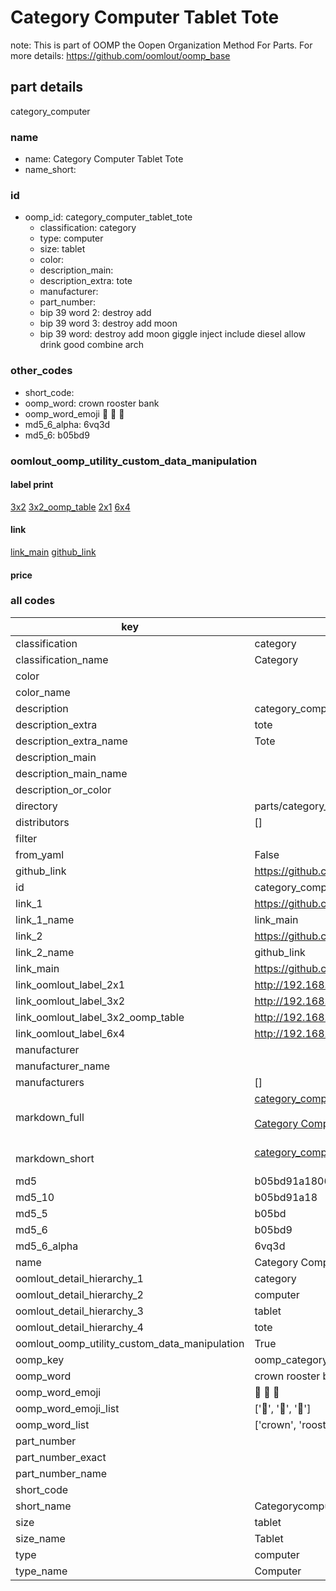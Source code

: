 # Category Computer Tablet Tote  

note: This is part of OOMP the Oopen Organization Method For Parts. For more details: https://github.com/oomlout/oomp_base

##  part details



category_computer

### name
* name: Category Computer Tablet Tote
* name_short: 
### id
* oomp_id: category_computer_tablet_tote
  * classification: category
  * type: computer
  * size: tablet
  * color: 
  * description_main: 
  * description_extra: tote
  * manufacturer: 
  * part_number: 
  * bip 39 word 2: destroy add
  * bip 39 word 3: destroy add moon
  * bip 39 word: destroy add moon giggle inject include diesel allow drink good combine arch

### other_codes
* short_code: 
* oomp_word: crown rooster bank
* oomp_word_emoji :crown: :rooster: :bank:
* md5_6_alpha: 6vq3d
* md5_6: b05bd9






### oomlout_oomp_utility_custom_data_manipulation
#### label print
[3x2](http://192.168.1.245:1112/?label=oomp%206vq3d)
[3x2_oomp_table](http://192.168.1.107:1112/?label=oomp%206vq3d)
[2x1](http://192.168.1.242:1112/?label=oomp%206vq3d)
[6x4](http://192.168.1.55:1112/?label=oomp%206vq3d)    

#### link

[link_main](https://github.com/oomlout/oomlout_oomp_current_version_messy/tree/main/parts/category_computer_tablet_tote) [github_link](https://github.com/oomlout/oomlout_oomp_part_src/tree/main/parts/category_computer_tablet_tote)                             

#### price







### all codes 
| key | value |  
| --- | --- |  
| classification | category |  
| classification_name | Category |  
| color |  |  
| color_name |  |  
| description | category_computer |  
| description_extra | tote |  
| description_extra_name | Tote |  
| description_main |  |  
| description_main_name |  |  
| description_or_color |   |  
| directory | parts/category_computer_tablet_tote |  
| distributors | [] |  
| filter |  |  
| from_yaml | False |  
| github_link | https://github.com/oomlout/oomlout_oomp_part_src/tree/main/parts/category_computer_tablet_tote |  
| id | category_computer_tablet_tote |  
| link_1 | https://github.com/oomlout/oomlout_oomp_current_version_messy/tree/main/parts/category_computer_tablet_tote |  
| link_1_name | link_main |  
| link_2 | https://github.com/oomlout/oomlout_oomp_part_src/tree/main/parts/category_computer_tablet_tote |  
| link_2_name | github_link |  
| link_main | https://github.com/oomlout/oomlout_oomp_current_version_messy/tree/main/parts/category_computer_tablet_tote |  
| link_oomlout_label_2x1 | http://192.168.1.242:1112/?label=oomp%206vq3d |  
| link_oomlout_label_3x2 | http://192.168.1.245:1112/?label=oomp%206vq3d |  
| link_oomlout_label_3x2_oomp_table | http://192.168.1.107:1112/?label=oomp%206vq3d |  
| link_oomlout_label_6x4 | http://192.168.1.55:1112/?label=oomp%206vq3d |  
| manufacturer |  |  
| manufacturer_name |  |  
| manufacturers | [] |  
| markdown_full | [category_computer_tablet_tote](https://github.com/oomlout/oomlout_oomp_current_version_messy/tree/main/parts/category_computer_tablet_tote)<br>[](https://github.com/oomlout/oomlout_oomp_current_version_messy/tree/main/parts/category_computer_tablet_tote)<br>[Category Computer Tablet Tote](https://github.com/oomlout/oomlout_oomp_current_version_messy/tree/main/parts/category_computer_tablet_tote)<br><br> |  
| markdown_short | [category_computer_tablet_tote](https://github.com/oomlout/oomlout_oomp_current_version_messy/tree/main/parts/category_computer_tablet_tote)<br><br> |  
| md5 | b05bd91a1806a7b1c9ba061f1f00c9e1 |  
| md5_10 | b05bd91a18 |  
| md5_5 | b05bd |  
| md5_6 | b05bd9 |  
| md5_6_alpha | 6vq3d |  
| name | Category Computer Tablet Tote |  
| oomlout_detail_hierarchy_1 | category |  
| oomlout_detail_hierarchy_2 | computer |  
| oomlout_detail_hierarchy_3 | tablet |  
| oomlout_detail_hierarchy_4 | tote |  
| oomlout_oomp_utility_custom_data_manipulation | True |  
| oomp_key | oomp_category_computer_tablet_tote |  
| oomp_word | crown rooster bank |  
| oomp_word_emoji | :crown: :rooster: :bank: |  
| oomp_word_emoji_list | [':crown:', ':rooster:', ':bank:'] |  
| oomp_word_list | ['crown', 'rooster', 'bank'] |  
| part_number |  |  
| part_number_exact |  |  
| part_number_name |  |  
| short_code |  |  
| short_name | Categorycomputer |  
| size | tablet |  
| size_name | Tablet |  
| type | computer |  
| type_name | Computer |  
